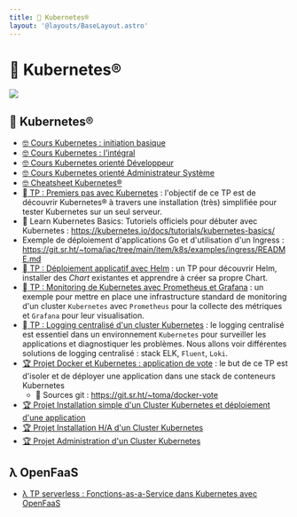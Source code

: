 ```yaml
---
title: 󱃾 Kubernetes® 
layout: '@layouts/BaseLayout.astro'
---
```


# 󱃾 Kubernetes® 

![](@assets/undraw/undraw_container-ship_t6yx.svg)

## 󱃾 Kubernetes® 

- [🤓 Cours Kubernetes : initiation basique](/k8s/cours-mini)
- [🤓 Cours Kubernetes : l'intégral](/k8s/cours)
- [🤓 Cours Kubernetes orienté Développeur](/k8s/cours-dev)
- [🤓 Cours Kubernetes orienté Administrateur Système](/k8s/cours-admin)
- [🤓 Cheatsheet Kubernetes®](/k8s/cheatsheet)
- [󱃾  TP : Premiers pas avec Kubernetes](/k8s/tp) : l'objectif de ce TP est de découvrir Kubernetes® à travers une installation (très) simplifiée pour tester Kubernetes sur un seul serveur.
- 󱃾  Learn Kubernetes Basics: Tutoriels officiels pour débuter avec Kubernetes : <https://kubernetes.io/docs/tutorials/kubernetes-basics/>
- Exemple de déploiement d'applications Go et d'utilisation d'un Ingress : <https://git.sr.ht/~toma/iac/tree/main/item/k8s/examples/ingress/README.md>
- [󱃾  TP : Déploiement applicatif avec Helm](/k8s/tp-helm) : un TP pour découvrir Helm, installer des _Chart_ existantes et apprendre à créer sa propre Chart.
- [󱃾  TP : Monitoring de Kubernetes avec Prometheus et Grafana](/k8s/tp-prometheus-grafana) : un exemple pour mettre en place une infrastructure standard de monitoring d'un cluster `Kubernetes` avec `Prometheus` pour la collecte des métriques et `Grafana` pour leur visualisation.
- [󱃾  TP : Logging centralisé d'un cluster Kubernetes](/k8s/tp-elk) : le logging centralisé est essentiel dans un environnement `Kubernetes` pour surveiller les applications et diagnostiquer les problèmes. Nous allons voir différentes solutions de logging centralisé : stack ELK, `Fluent`, `Loki`.
- [🏆 Projet Docker et Kubernetes : application de vote](/k8s/projet-vote) : le but de ce TP est d'isoler et de déployer une application dans une stack de conteneurs Kubernetes
  -  Sources git : <https://git.sr.ht/~toma/docker-vote>
- [🏆 Projet Installation simple d'un Cluster Kubernetes et déploiement d'une application](/k8s/projet-install)
- [🏆 Projet Installation H/A d'un Cluster Kubernetes](/k8s/projet-install-ha)
- [🏆 Projet Administration d'un Cluster Kubernetes](/k8s/tp-administration)

## λ OpenFaaS

- [λ TP serverless : Fonctions-as-a-Service dans Kubernetes avec OpenFaaS](/k8s/openfaas-tp)

